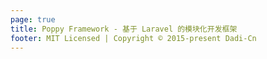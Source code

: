 ```yaml
---
page: true
title: Poppy Framework - 基于 Laravel 的模块化开发框架
footer: MIT Licensed | Copyright © 2015-present Dadi-Cn
---
```


<Home />

